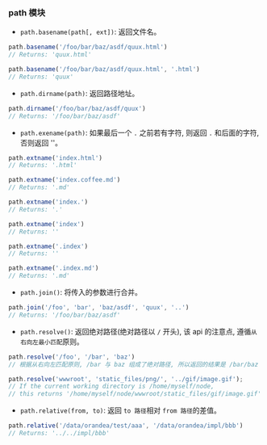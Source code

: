 ### path 模块

* `path.basename(path[, ext])`: 返回文件名。

```js
path.basename('/foo/bar/baz/asdf/quux.html')
// Returns: 'quux.html'

path.basename('/foo/bar/baz/asdf/quux.html', '.html')
// Returns: 'quux'
```

* `path.dirname(path)`: 返回路径地址。

```js
path.dirname('/foo/bar/baz/asdf/quux')
// Returns: '/foo/bar/baz/asdf'
```

* `path.exename(path)`: 如果最后一个 `.` 之前若有字符, 则返回 `.` 和后面的字符, 否则返回 ''。

```js
path.extname('index.html')
// Returns: '.html'

path.extname('index.coffee.md')
// Returns: '.md'

path.extname('index.')
// Returns: '.'

path.extname('index')
// Returns: ''

path.extname('.index')
// Returns: ''

path.extname('.index.md')
// Returns: '.md'
```

* `path.join()`: 将传入的参数进行合并。

```js
path.join('/foo', 'bar', 'baz/asdf', 'quux', '..')
// Returns: '/foo/bar/baz/asdf'
```

* `path.resolve()`: 返回绝对路径(绝对路径以 `/` 开头), 该 api 的注意点, 遵循`从右向左最小匹配`原则。

```js
path.resolve('/foo', '/bar', 'baz')
// 根据从右向左匹配原则, /bar 与 baz 组成了绝对路径, 所以返回的结果是 /bar/baz

path.resolve('wwwroot', 'static_files/png/', '../gif/image.gif');
// If the current working directory is /home/myself/node,
// this returns '/home/myself/node/wwwroot/static_files/gif/image.gif'
```

* `path.relative(from, to)`: 返回 `to 路径`相对 `from 路径`的差值。

```js
path.relative('/data/orandea/test/aaa', '/data/orandea/impl/bbb')
// Returns: '../../impl/bbb'
```


